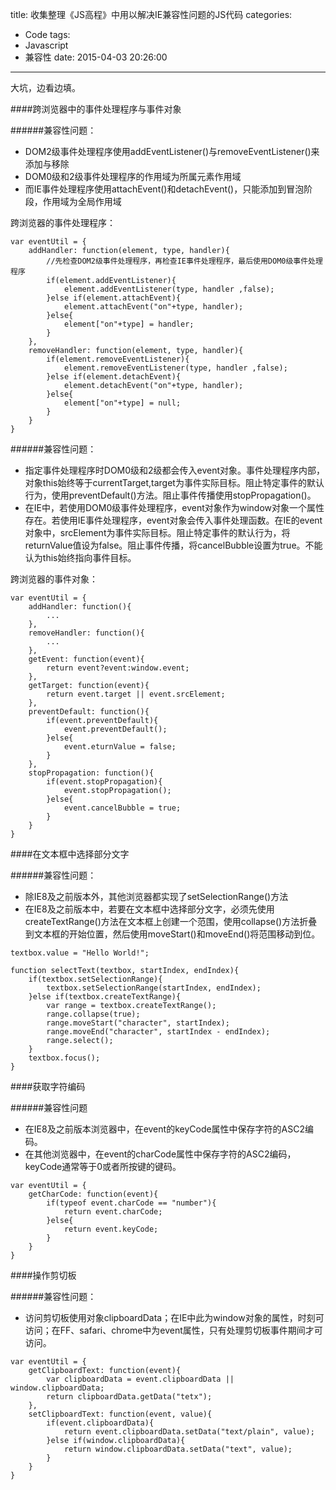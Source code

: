 title: 收集整理《JS高程》中用以解决IE兼容性问题的JS代码
categories:
  - Code
tags:
  - Javascript
  - 兼容性
date: 2015-04-03 20:26:00
---

大坑，边看边填。

####跨浏览器中的事件处理程序与事件对象

######兼容性问题：

* DOM2级事件处理程序使用addEventListener()与removeEventListener()来添加与移除
* DOM0级和2级事件处理程序的作用域为所属元素作用域
* 而IE事件处理程序使用attachEvent()和detachEvent()，只能添加到冒泡阶段，作用域为全局作用域

跨浏览器的事件处理程序：

```
var eventUtil = {
    addHandler: function(element, type, handler){
        //先检查DOM2级事件处理程序，再检查IE事件处理程序，最后使用DOM0级事件处理程序
        if(element.addEventListener){
            element.addEventListener(type, handler ,false);
        }else if(element.attachEvent){
            element.attachEvent("on"+type, handler);
        }else{
            element["on"+type] = handler;
        }
    },
    removeHandler: function(element, type, handler){
        if(element.removeEventListener){
            element.removeEventListener(type, handler ,false);
        }else if(element.detachEvent){
            element.detachEvent("on"+type, handler);
        }else{
            element["on"+type] = null;
        }
    }
}
```

<!-- more -->

######兼容性问题：

* 指定事件处理程序时DOM0级和2级都会传入event对象。事件处理程序内部，对象this始终等于currentTarget,target为事件实际目标。阻止特定事件的默认行为，使用preventDefault()方法。阻止事件传播使用stopPropagation()。
* 在IE中，若使用DOM0级事件处理程序，event对象作为window对象一个属性存在。若使用IE事件处理程序，event对象会传入事件处理函数。在IE的event对象中，srcElement为事件实际目标。阻止特定事件的默认行为，将returnValue值设为false。阻止事件传播，将cancelBubble设置为true。不能认为this始终指向事件目标。

跨浏览器的事件对象：

```
var eventUtil = {
    addHandler: function(){
        ...
    },
    removeHandler: function(){
        ...
    },
    getEvent: function(event){
        return event?event:window.event;
    },
    getTarget: function(event){
        return event.target || event.srcElement;
    },
    preventDefault: function(){
        if(event.preventDefault){
            event.preventDefault();
        }else{
            event.eturnValue = false;
        }
    },
    stopPropagation: function(){
        if(event.stopPropagation){
            event.stopPropagation();
        }else{
            event.cancelBubble = true;
        }
    }
}
```

####在文本框中选择部分文字

######兼容性问题：

* 除IE8及之前版本外，其他浏览器都实现了setSelectionRange()方法
* 在IE8及之前版本中，若要在文本框中选择部分文字，必须先使用createTextRange()方法在文本框上创建一个范围，使用collapse()方法折叠到文本框的开始位置，然后使用moveStart()和moveEnd()将范围移动到位。

```
textbox.value = "Hello World!";

function selectText(textbox, startIndex, endIndex){
    if(textbox.setSelectionRange){
        textbox.setSelectionRange(startIndex, endIndex);
    }else if(textbox.createTextRange){
        var range = textbox.createTextRange();
        range.collapse(true);
        range.moveStart("character", startIndex);
        range.moveEnd("character", startIndex - endIndex);
        range.select();
    }
    textbox.focus();
}
```

####获取字符编码

######兼容性问题

* 在IE8及之前版本浏览器中，在event的keyCode属性中保存字符的ASC2编码。
* 在其他浏览器中，在event的charCode属性中保存字符的ASC2编码，keyCode通常等于0或者所按键的键码。

```
var eventUtil = {
    getCharCode: function(event){
        if(typeof event.charCode == "number"){
            return event.charCode;
        }else{
            return event.keyCode;
        }
    }
}
```

####操作剪切板

######兼容性问题：

* 访问剪切板使用对象clipboardData；在IE中此为window对象的属性，时刻可访问；在FF、safari、chrome中为event属性，只有处理剪切板事件期间才可访问。

```
var eventUtil = {
    getClipboardText: function(event){
        var clipboardData = event.clipboardData || window.clipboardData;
        return clipboardData.getData("tetx");
    },
    setClipboardText: function(event, value){
        if(event.clipboardData){
            return event.clipboardData.setData("text/plain", value);
        }else if(window.clipboardData){
            return window.clipboardData.setData("text", value);
        }
    }
}
```